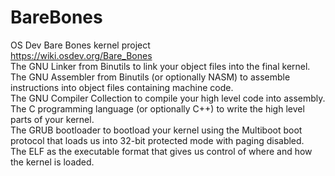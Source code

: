 # BareBones
OS Dev Bare Bones kernel project  
https://wiki.osdev.org/Bare_Bones  
    The GNU Linker from Binutils to link your object files into the final kernel.  
    The GNU Assembler from Binutils (or optionally NASM) to assemble instructions into object files containing machine code.  
    The GNU Compiler Collection to compile your high level code into assembly.  
    The C programming language (or optionally C++) to write the high level parts of your kernel.  
    The GRUB bootloader to bootload your kernel using the Multiboot boot protocol that loads us into 32-bit protected mode with paging disabled.  
    The ELF as the executable format that gives us control of where and how the kernel is loaded.  
